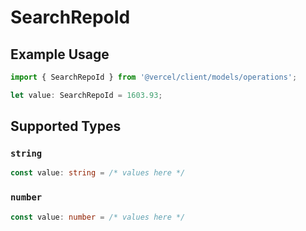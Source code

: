 # SearchRepoId

## Example Usage

```typescript
import { SearchRepoId } from '@vercel/client/models/operations';

let value: SearchRepoId = 1603.93;
```

## Supported Types

### `string`

```typescript
const value: string = /* values here */
```

### `number`

```typescript
const value: number = /* values here */
```
